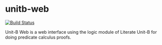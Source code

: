 # unitb-web

[![Build Status](https://travis-ci.org/unitb/unitb-web.svg?branch=master)](https://travis-ci.org/unitb/unitb-web)

Unit-B Web is a web interface using the logic module of Literate Unit-B for
doing predicate calculus proofs.
